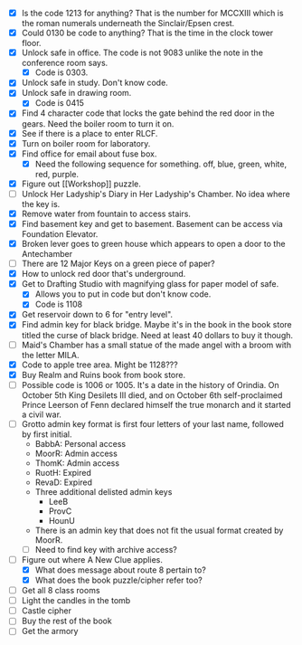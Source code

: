 - [x] Is the code 1213 for anything? That is the number for MCCXIII which is the roman numerals underneath the Sinclair/Epsen crest.
- [x] Could 0130 be code to anything? That is the time in the clock tower floor.
- [x] Unlock safe in office. The code is not 9083 unlike the note in the conference room says.
	- [x] Code is 0303.
- [x] Unlock safe in study. Don't know code.
- [x] Unlock safe in drawing room.
	- [x] Code is 0415
- [x] Find 4 character code that locks the gate behind the red door in the gears. Need the boiler room to turn it on.
- [x] See if there is a place to enter RLCF.
- [x] Turn on boiler room for laboratory.
- [x] Find office for email about fuse box.
	- [x] Need the following sequence for something. off, blue, green, white, red, purple.
- [x] Figure out [[Workshop]] puzzle.
- [ ] Unlock Her Ladyship's Diary in Her Ladyship's Chamber. No idea where the key is.
- [x] Remove water from fountain to access stairs.
- [x] Find basement key and get to basement. Basement can be access via Foundation Elevator.
- [x] Broken lever goes to green house which appears to open a door to the Antechamber
- [ ] There are 12 Major Keys on a green piece of paper?
- [x] How to unlock red door that's underground.
- [x] Get to Drafting Studio with magnifying glass for paper model of safe.
	- [x] Allows you to put in code but don't know code.
	- [x] Code is 1108
- [x] Get reservoir down to 6 for "entry level". 
- [x] Find admin key for black bridge. Maybe it's in the book in the book store titled the curse of black bridge. Need at least 40 dollars to buy it though.
- [ ] Maid's Chamber has a small statue of the made angel with a broom with the letter MILA. 
- [x] Code to apple tree area. Might be 1128???
- [x] Buy Realm and Ruins book from book store.
- [ ] Possible code is 1006 or 1005. It's a date in the history of Orindia. On October 5th King Desilets III died, and on October 6th self-proclaimed Prince Leerson of Fenn declared himself the true monarch and it started a civil war.
- [ ] Grotto admin key format is first four letters of your last name, followed by first initial.
	- BabbA: Personal access
	- MoorR: Admin access
	- ThomK: Admin access
	- RuotH: Expired
	- RevaD: Expired
	- Three additional delisted admin keys
		- LeeB
		- ProvC
		- HounU
	- There is an admin key that does not fit the usual format created by MoorR.
	- [ ] Need to find key with archive access?
- [ ] Figure out where A New Clue applies.
	- [x] What does message about route 8 pertain to?
	- [x] What does the book puzzle/cipher refer too?
- [ ] Get all 8 class rooms
- [ ] Light the candles in the tomb
- [ ] Castle cipher
- [ ] Buy the rest of the book
- [ ] Get the armory